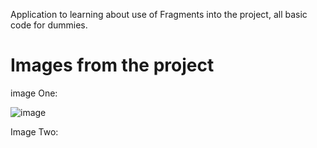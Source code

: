 Application to learning about use of Fragments into the project, all basic code for dummies.

# Images from the project

image One:

![image](https://user-images.githubusercontent.com/72364037/172032754-a6102634-7eaa-452b-88e2-666bb3035034.png)


Image Two:


